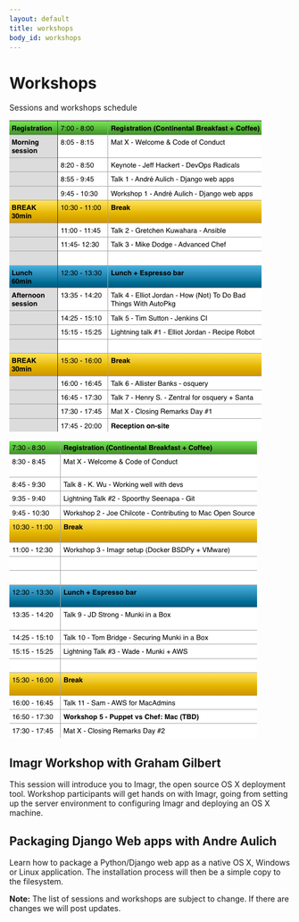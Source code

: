 ```yaml
---
layout: default
title: workshops
body_id: workshops
---
```


# Workshops

<p class="lead">

Sessions and workshops schedule 

</p>
<p>
<img src="/assets/MacDevOpsYVR2016-Sched_DayOne_v1.png"></p>
<p>
<img src="/assets/MacDevOpsYVR2016-Sched_DayTwo_v1.png">
</p><p>
<h2>Imagr Workshop with Graham Gilbert</h2>
</p>
This session will introduce you to Imagr, the open source OS X deployment tool. Workshop participants will get hands on with Imagr, going from setting up the server environment to configuring Imagr and deploying an OS X machine. 
<p>
<h2>Packaging Django Web apps with Andre Aulich</h2>
</p>
<p>
Learn how to package a Python/Django web app as a native OS X, Windows or Linux application. The installation process will then be a simple copy to the filesystem.
</p>

<b>Note:</b> The list of sessions and workshops are subject to change. If there are changes we will post updates.
